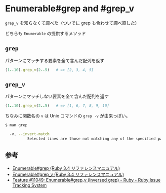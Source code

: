 # Enumerable#grep and #grep_v

`grep_v` を知らなくて調べた（ついでに grep も合わせて調べ直した）

どちらも `Enumerable` の提供するメソッド

## `grep`

パターンにマッチする要素を全て含んだ配列を返す

```rb
(1..10).grep_v(2..5)   # => [2, 3, 4, 5]
```

## `grep_v`

パターンにマッチしない要素を全て含んだ配列を返す

```rb
(1..10).grep_v(2..5)   # => [1, 6, 7, 8, 9, 10]
```

ちなみに関数名の `v` は Unix コマンドの `grep -v` が由来っぽい。

```sh
$ man grep

  -v, --invert-match
          Selected lines are those not matching any of the specified patterns.
```

## 参考

- [Enumerable#grep (Ruby 3.4 リファレンスマニュアル)](https://docs.ruby-lang.org/ja/latest/method/Enumerable/i/grep.html)
- [Enumerable#grep_v (Ruby 3.4 リファレンスマニュアル)](https://docs.ruby-lang.org/ja/latest/method/Enumerable/i/grep_v.html)
- [Feature #11049: Enumerable#grep_v (inversed grep) - Ruby - Ruby Issue Tracking System](https://bugs.ruby-lang.org/issues/11049)
